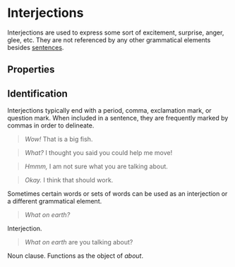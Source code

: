 # Interjections
<!-- +elementInfo -->
<!-- !interjection -->
Interjections are used to express some sort of excitement, surprise, anger, glee, etc. They are not referenced by any other grammatical elements besides [sentences](/element/sentence).
<!-- !interjection -->

## Properties
<!-- +propertySummary -->

## Identification
Interjections typically end with a period, comma, exclamation mark, or question mark. When included in a sentence, they are frequently marked by commas in order to delineate.

> *Wow!* That is a big fish.

> *What?* I thought you said you could help me move!

> *Hmmm,* I am not sure what you are talking about.

> *Okay.* I think that should work.

Sometimes certain words or sets of words can be used as an interjection or a different grammatical element.

> *What on earth?*
<!-- .caption -->
Interjection.

> *What on earth* are you talking about?
<!-- .caption -->
Noun clause. Functions as the object of *about*.